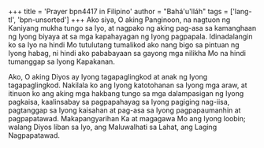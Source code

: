 +++
title = 'Prayer bpn4417 in Filipino'
author = "Bahá'u'lláh"
tags = ['lang-tl', 'bpn-unsorted']
+++
Ako siya, O aking Panginoon, na nagtuon ng Kaniyang mukha tungo sa Iyo, at nagpako ng aking pag-asa sa kamanghaan ng Iyong biyaya at sa mga kapahayagan ng Iyong pagpapala. Idinadalangin ko sa Iyo na hindi Mo tutulutang tumalikod ako nang bigo sa pintuan ng Iyong habag, ni hindi ako pababayaan sa gayong mga nilikha Mo na hindi tumanggap sa Iyong Kapakanan.

Ako, O aking Diyos ay Iyong tagapaglingkod at anak ng Iyong tagapaglingkod. Nakilala ko ang Iyong katotohanan sa Iyong mga araw, at itinuon ko ang aking mga hakbang tungo sa mga dalampasigan ng Iyong pagkaisa, kaalinsabay sa pagpapahayag sa Iyong pagiging nag-iisa, pagtanggap sa Iyong kaisahan at pag-asa sa Iyong pagpapaumanhin at pagpapatawad. Makapangyarihan Ka at magagawa Mo ang Iyong loobin; walang Diyos liban sa Iyo, ang Maluwalhati sa Lahat, ang Laging Nagpapatawad.
